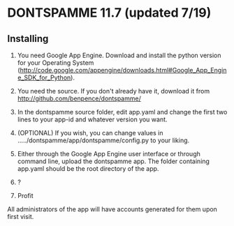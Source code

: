 # DONTSPAMME 11.7 (updated 7/19)

## Installing

1. You need Google App Engine. Download and install the python version for your Operating System (http://code.google.com/appengine/downloads.html#Google_App_Engine_SDK_for_Python).

2. You need the source. If you don't already have it, download it from http://github.com/benpence/dontspamme/

3. In the dontspamme source folder, edit app.yaml and change the first two lines to your app-id and whatever version you want.

4. (OPTIONAL) If you wish, you can change values in ...../dontspamme/app/dontspamme/config.py to your liking.

5. Either through the Google App Engine user interface or through command line, upload the dontspamme app. The folder containing app.yaml should be the root directory of the app.

6. ?

7. Profit

All administrators of the app will have accounts generated for them upon first visit.
